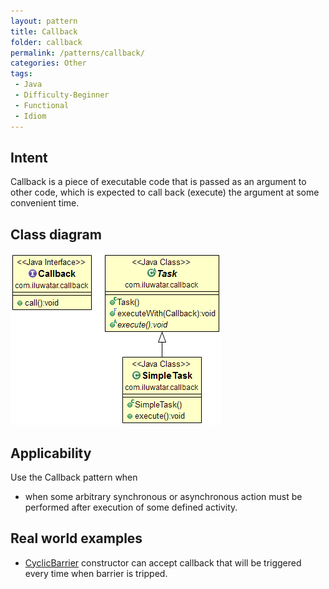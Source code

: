 ```yaml
---
layout: pattern
title: Callback
folder: callback
permalink: /patterns/callback/
categories: Other
tags:
 - Java
 - Difficulty-Beginner
 - Functional
 - Idiom
---
```


## Intent
Callback is a piece of executable code that is passed as an
argument to other code, which is expected to call back (execute) the argument
at some convenient time.

## Class diagram
![alt text](./etc/callback.png "Callback")

## Applicability
Use the Callback pattern when

* when some arbitrary synchronous or asynchronous action must be performed after execution of some defined activity.

## Real world examples

* [CyclicBarrier](http://docs.oracle.com/javase/7/docs/api/java/util/concurrent/CyclicBarrier.html#CyclicBarrier%28int,%20java.lang.Runnable%29) constructor can accept callback that will be triggered every time when barrier is tripped.
